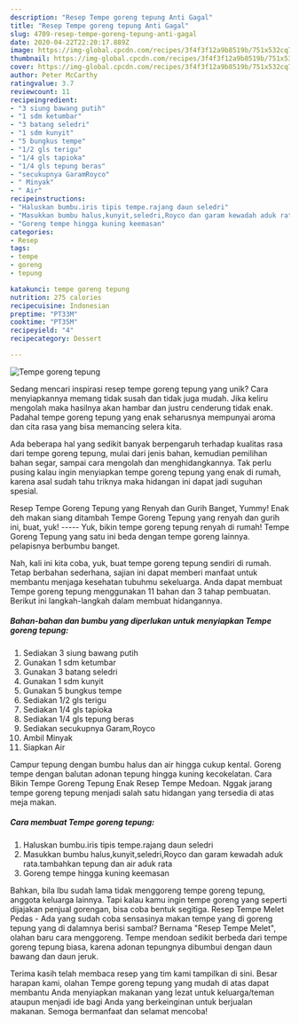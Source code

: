 ```yaml
---
description: "Resep Tempe goreng tepung Anti Gagal"
title: "Resep Tempe goreng tepung Anti Gagal"
slug: 4709-resep-tempe-goreng-tepung-anti-gagal
date: 2020-04-22T22:20:17.889Z
image: https://img-global.cpcdn.com/recipes/3f4f3f12a9b8519b/751x532cq70/tempe-goreng-tepung-foto-resep-utama.jpg
thumbnail: https://img-global.cpcdn.com/recipes/3f4f3f12a9b8519b/751x532cq70/tempe-goreng-tepung-foto-resep-utama.jpg
cover: https://img-global.cpcdn.com/recipes/3f4f3f12a9b8519b/751x532cq70/tempe-goreng-tepung-foto-resep-utama.jpg
author: Peter McCarthy
ratingvalue: 3.7
reviewcount: 11
recipeingredient:
- "3 siung bawang putih"
- "1 sdm ketumbar"
- "3 batang seledri"
- "1 sdm kunyit"
- "5 bungkus tempe"
- "1/2 gls terigu"
- "1/4 gls tapioka"
- "1/4 gls tepung beras"
- "secukupnya GaramRoyco"
- " Minyak"
- " Air"
recipeinstructions:
- "Haluskan bumbu.iris tipis tempe.rajang daun seledri"
- "Masukkan bumbu halus,kunyit,seledri,Royco dan garam kewadah aduk rata.tambahkan tepung dan air aduk rata"
- "Goreng tempe hingga kuning keemasan"
categories:
- Resep
tags:
- tempe
- goreng
- tepung

katakunci: tempe goreng tepung 
nutrition: 275 calories
recipecuisine: Indonesian
preptime: "PT33M"
cooktime: "PT35M"
recipeyield: "4"
recipecategory: Dessert

---
```



![Tempe goreng tepung](https://img-global.cpcdn.com/recipes/3f4f3f12a9b8519b/751x532cq70/tempe-goreng-tepung-foto-resep-utama.jpg)

Sedang mencari inspirasi resep tempe goreng tepung yang unik? Cara menyiapkannya memang tidak susah dan tidak juga mudah. Jika keliru mengolah maka hasilnya akan hambar dan justru cenderung tidak enak. Padahal tempe goreng tepung yang enak seharusnya mempunyai aroma dan cita rasa yang bisa memancing selera kita.

Ada beberapa hal yang sedikit banyak berpengaruh terhadap kualitas rasa dari tempe goreng tepung, mulai dari jenis bahan, kemudian pemilihan bahan segar, sampai cara mengolah dan menghidangkannya. Tak perlu pusing kalau ingin menyiapkan tempe goreng tepung yang enak di rumah, karena asal sudah tahu triknya maka hidangan ini dapat jadi suguhan spesial.

Resep Tempe Goreng Tepung yang Renyah dan Gurih Banget, Yummy! Enak deh makan siang ditambah Tempe Goreng Tepung yang renyah dan gurih ini, buat, yuk! ----- Yuk, bikin tempe goreng tepung renyah di rumah! Tempe Goreng Tepung yang satu ini beda dengan tempe goreng lainnya. pelapisnya berbumbu banget.


Nah, kali ini kita coba, yuk, buat tempe goreng tepung sendiri di rumah. Tetap berbahan sederhana, sajian ini dapat memberi manfaat untuk membantu menjaga kesehatan tubuhmu sekeluarga. Anda dapat membuat Tempe goreng tepung menggunakan 11 bahan dan 3 tahap pembuatan. Berikut ini langkah-langkah dalam membuat hidangannya.

<!--inarticleads1-->

##### Bahan-bahan dan bumbu yang diperlukan untuk menyiapkan Tempe goreng tepung:

1. Sediakan 3 siung bawang putih
1. Gunakan 1 sdm ketumbar
1. Gunakan 3 batang seledri
1. Gunakan 1 sdm kunyit
1. Gunakan 5 bungkus tempe
1. Sediakan 1/2 gls terigu
1. Sediakan 1/4 gls tapioka
1. Sediakan 1/4 gls tepung beras
1. Sediakan secukupnya Garam,Royco
1. Ambil  Minyak
1. Siapkan  Air


Campur tepung dengan bumbu halus dan air hingga cukup kental. Goreng tempe dengan balutan adonan tepung hingga kuning kecokelatan. Cara Bikin Tempe Goreng Tepung Enak Resep Tempe Medoan. Nggak jarang tempe goreng tepung menjadi salah satu hidangan yang tersedia di atas meja makan. 

<!--inarticleads2-->

##### Cara membuat Tempe goreng tepung:

1. Haluskan bumbu.iris tipis tempe.rajang daun seledri
1. Masukkan bumbu halus,kunyit,seledri,Royco dan garam kewadah aduk rata.tambahkan tepung dan air aduk rata
1. Goreng tempe hingga kuning keemasan


Bahkan, bila Ibu sudah lama tidak menggoreng tempe goreng tepung, anggota keluarga lainnya. Tapi kalau kamu ingin tempe goreng yang seperti dijajakan penjual gorengan, bisa coba bentuk segitiga. Resep Tempe Melet Pedas - Ada yang sudah coba sensasinya makan tempe yang di goreng tepung yang di dalamnya berisi sambal? Bernama &#34;Resep Tempe Melet&#34;, olahan baru cara menggoreng. Tempe mendoan sedikit berbeda dari tempe goreng tepung biasa, karena adonan tepungnya dibumbui dengan daun bawang dan daun jeruk. 

Terima kasih telah membaca resep yang tim kami tampilkan di sini. Besar harapan kami, olahan Tempe goreng tepung yang mudah di atas dapat membantu Anda menyiapkan makanan yang lezat untuk keluarga/teman ataupun menjadi ide bagi Anda yang berkeinginan untuk berjualan makanan. Semoga bermanfaat dan selamat mencoba!
